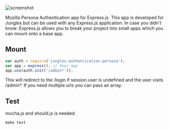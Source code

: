 ![screenshot](https://raw.github.com/Enome/jungles-auth-persona/master/screenshot.png)

Mozilla Persona Authentication app for Express.js. This app is developed for Jungles but can be used with any Express.js application. In case you didn't know: Express.js allows you to break your project into small apps which you can mount onto a base app.

## Mount

```js
var auth = require('jungles-authentication-persona');
var app = express(); // Your app
app.use(auth.init('/admin*'));
```

This will redirect to the /login if session.user is undefined and the user visits /admin*. If you need multiple urls you can pass an array.

## Test

mocha.js and should.js is needed.

```js
make test
```
